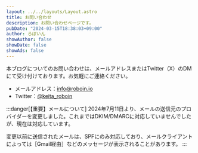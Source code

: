 ```yaml
---
layout: ../../layouts/Layout.astro
title: お問い合わせ
description: お問い合わせページです。
pubDate: "2024-03-15T18:38:03+09:00"
author: ろぼいん
showAuthor: false
showDate: false
showAds: false
---
```


本ブログについてのお問い合わせは、メールアドレスまたはTwitter（X）のDMにて受け付けております。お気軽にご連絡ください。

- メールアドレス：[info@roboin.io](mailto:info@roboin.io)
- Twitter：[@keita_roboin](https://twitter.com/keita_roboin)

:::danger[【重要】メールについて]
2024年7月11日より、メールの送信元のプロバイダーを変更しました。これまではDKIM/DMARCに対応していませんでしたが、現在は対応しています。

変更以前に送信されたメールは、SPFにのみ対応しており、メールクライアントによっては［Gmail経由］などのメッセージが表示されることがあります。
:::

